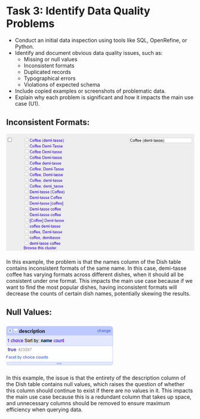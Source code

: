 # Task 3: Identify Data Quality Problems
- Conduct an initial data inspection using tools like SQL, OpenRefine, or Python.
- Identify and document obvious data quality issues, such as:
  - Missing or null values
  - Inconsistent formats
  - Duplicated records
  - Typographical errors
  - Violations of expected schema
- Include copied examples or screenshots of problematic data.
- Explain why each problem is significant and how it impacts the main use case (U1).

## Inconsistent Formats:

![ER Diagram](../images/inconsistent_dish_names.png)

In this example, the problem is that the names column of the Dish table contains inconsistent formats of the same name. In this case, demi-tasse coffee has varying formats across different dishes, when it should all be consistent under one format. This impacts the main use case because if we want to find the most popular dishes, having inconsistent formats will decrease the counts of certain dish names, potentially skewing the results.

## Null Values:

![ER Diagram](../images/dishes_null_description.png)

In this example, the issue is that the entirety of the description column of the Dish table contains null values, which raises the question of whether this column should continue to exist if there are no values in it. This impacts the main use case because this is a redundant column that takes up space, and unnecessary columns should be removed to ensure maximum efficiency when querying data. 
